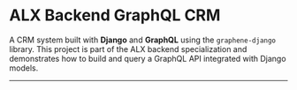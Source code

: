 # ALX Backend GraphQL CRM

A CRM system built with **Django** and **GraphQL** using the `graphene-django` library. This project is part of the ALX backend specialization and demonstrates how to build and query a GraphQL API integrated with Django models.

---